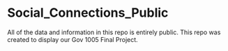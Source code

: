 # Social_Connections_Public
All of the data and information in this repo is entirely public. This repo was created to display our Gov 1005 Final Project.
